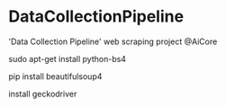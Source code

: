 # DataCollectionPipeline
'Data Collection Pipeline' web scraping project @AiCore


sudo apt-get install python-bs4

pip install beautifulsoup4

install geckodriver

